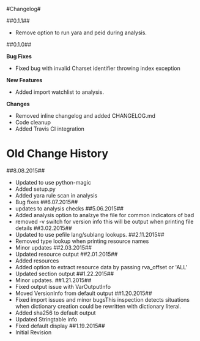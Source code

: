 #Changelog#


##0.1.1##

 - Remove option to run yara and peid during analysis.

##0.1.0##

 **Bug Fixes**
 
 - Fixed bug with invalid Charset identifier throwing index exception
 
 **New Features** 

 - Added import watchlist to analysis.

 **Changes**
 
 - Removed inline changelog and added CHANGELOG.md
 - Code cleanup
 - Added Travis CI integration

# Old Change History #

##8.08.2015##
 - Updated to use python-magic
 - Added setup.py
 - Added yara rule scan in analysis
 - Bug fixes
##6.07.2015## 
 - updates to analysis checks
##5.06.2015##
 - Added analysis option to analzye the file for common indicators of bad
 - removed -v switch for version info this will be output when printing file details
##3.02.2015##
 - Updated to use pefile lang/sublang lookups.
##2.11.2015##
 - Removed type lookup when printing resource names
 - Minor updates
##2.03.2015##
 - Updated resource output
##2.01.2015##
 - Added resources
 - Added option to extract resource data by passing rva_offset or 'ALL'
 - Updated section output
##1.22.2015##
 - Minor updates.
##1.21.2015##
 - Fixed output issue with VarOutputInfo
 - Moved VersionInfo from default output
##1.20.2015##
 - Fixed import issues and minor bugsThis inspection detects situations when dictionary creation could be rewritten with dictionary literal.
 - Added sha256 to default output
 - Updated Stringtable info
 - Fixed default display
##1.19.2015##
 - Initial Revision





